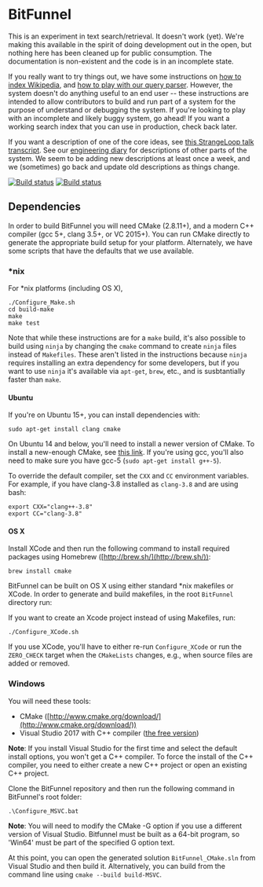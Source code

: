 # BitFunnel

This is an experiment in text search/retrieval. It doesn't work (yet). We're making this available in the spirit of doing development out in the open, but nothing here has been cleaned up for public consumption. The documentation is non-existent and the code is in an incomplete state.

If you really want to try things out, we have some instructions on [how to index Wikipedia](http://bitfunnel.org/index-build-tools/), and [how to play with our query parser](http://bitfunnel.org/a-small-query-language/). However, the system doesn't do anything useful to an end user -- these instructions are intended to allow contributors to build and run part of a system for the purpose of understand or debugging the system. If you're looking to play with an incomplete and likely buggy system, go ahead! If you want a working search index that you can use in production, check back later.

If you want a description of one of the core ideas, see [this StrangeLoop talk transcript](http://bitfunnel.org/strangeloop/). See our [engineering diary](http://bitfunnel.org/blog-archive/) for descriptions of other parts of the system. We seem to be adding new descriptions at least once a week, and we (sometimes) go back and update old descriptions as things change.

[![Build status](https://ci.appveyor.com/api/projects/status/b65lb8wn2r7ux7d2/branch/master?svg=true)](https://ci.appveyor.com/project/MichaelHopcroft/bitfunnel)
[![Build status](https://doozer.io/badge/mikehopcroft/BitFunnel/buildstatus/master)](https://doozer.io/user/mikehopcroft/BitFunnel/builds)

Dependencies
------------

In order to build BitFunnel you will need CMake (2.8.11+), and a modern C++
compiler (gcc 5+, clang 3.5+, or VC 2015+). You can run CMake directly to generate the appropriate build setup for your platform. Alternately, we have some scripts that have the defaults that we use available.

### *nix

For *nix platforms (including OS X),

~~~
./Configure_Make.sh
cd build-make
make
make test
~~~

Note that while these instructions are for a `make` build, it's also possible to build using `ninja` by changing the `cmake` command to create `ninja` files instead of `Makefiles`. These aren't listed in the instructions because `ninja` requires installing an extra dependency for some developers, but if you want to use `ninja` it's available via `apt-get`, `brew`, etc., and is susbtantially faster than `make`.

#### Ubuntu

If you're on Ubuntu 15+, you can install dependencies with:

~~~
sudo apt-get install clang cmake
~~~

On Ubuntu 14 and below, you'll need to install a newer version of CMake. To
install a new-enough CMake, see [this link](http://askubuntu.com/questions/610291/how-to-install-cmake-3-2-on-ubuntu-14-04).
If you're using gcc, you'll also need to make sure you have gcc-5 (`sudo apt-get install g++-5`).

To override the default compiler, set the `CXX` and `CC` environment variables.
For example, if you have clang-3.8 installed as `clang-3.8` and are using bash:

~~~
export CXX="clang++-3.8"
export CC="clang-3.8"
~~~

#### OS X

Install XCode and then run the following command to install required packages
using Homebrew ([http://brew.sh/](http://brew.sh/)):

~~~
brew install cmake
~~~

BitFunnel can be built on OS X using either standard \*nix makefiles or XCode.
In order to generate and build makefiles, in the root `BitFunnel` directory run:

If you want to create an Xcode project instead of using Makefiles, run:

~~~
./Configure_XCode.sh
~~~

If you use XCode, you'll have to either re-run `Configure_XCode` or run the `ZERO_CHECK` target when the `CMakeLists` changes, e.g., when source files are added or removed.

### Windows

You will need these tools:

- CMake ([http://www.cmake.org/download/](http://www.cmake.org/download/))
- Visual Studio 2017 with C++ compiler ([the free version](https://www.visualstudio.com/en-us/products/visual-studio-community-vs.aspx))

**Note**: If you install Visual Studio for the first time and select the
default install options, you won't get a C++ compiler. To force the install of
the C++ compiler, you need to either create a new C++ project or open an
existing C++ project.

Clone the BitFunnel repository and then run the following command in BitFunnel's root folder:

~~~
.\Configure_MSVC.bat
~~~

**Note**: You will need to modify the CMake -G option if you use a different version of Visual Studio.
Bitfunnel must be built as a 64-bit program, so 'Win64' must be part of the specified G option text.

At this point, you can open the generated solution `BitFunnel_CMake.sln` from Visual Studio and then build it.
Alternatively, you can build from the command line using `cmake --build build-MSVC`.
